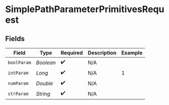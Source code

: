 # SimplePathParameterPrimitivesRequest


## Fields

| Field              | Type               | Required           | Description        | Example            |
| ------------------ | ------------------ | ------------------ | ------------------ | ------------------ |
| `boolParam`        | *Boolean*          | :heavy_check_mark: | N/A                |                    |
| `intParam`         | *Long*             | :heavy_check_mark: | N/A                | 1                  |
| `numParam`         | *Double*           | :heavy_check_mark: | N/A                |                    |
| `strParam`         | *String*           | :heavy_check_mark: | N/A                |                    |